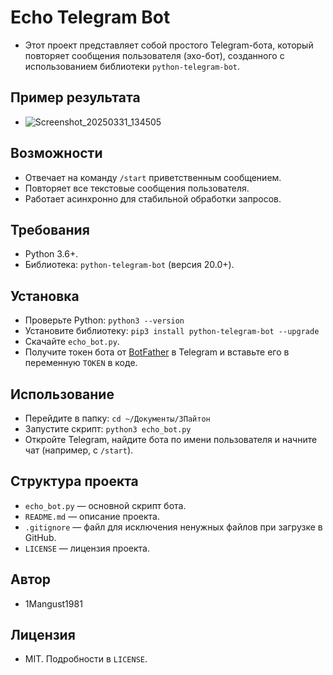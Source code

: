 # Echo Telegram Bot

- Этот проект представляет собой простого Telegram-бота, который повторяет сообщения пользователя (эхо-бот), созданного с использованием библиотеки `python-telegram-bot`.

## Пример результата
- ![Screenshot_20250331_134505](https://github.com/user-attachments/assets/4ec68d38-28c1-4b13-a30b-a52066a99cb1)

## Возможности
- Отвечает на команду `/start` приветственным сообщением.
- Повторяет все текстовые сообщения пользователя.
- Работает асинхронно для стабильной обработки запросов.

## Требования
- Python 3.6+.
- Библиотека: `python-telegram-bot` (версия 20.0+).

## Установка
- Проверьте Python: `python3 --version`
- Установите библиотеку: `pip3 install python-telegram-bot --upgrade`
- Скачайте `echo_bot.py`.
- Получите токен бота от [BotFather](https://t.me/BotFather) в Telegram и вставьте его в переменную `TOKEN` в коде.

## Использование
- Перейдите в папку: `cd ~/Документы/3Пайтон`
- Запустите скрипт: `python3 echo_bot.py`
- Откройте Telegram, найдите бота по имени пользователя и начните чат (например, с `/start`).

## Структура проекта
- `echo_bot.py` — основной скрипт бота.
- `README.md` — описание проекта.
- `.gitignore` — файл для исключения ненужных файлов при загрузке в GitHub.
- `LICENSE` — лицензия проекта.

## Автор
- 1Mangust1981

## Лицензия
- MIT. Подробности в `LICENSE`.
